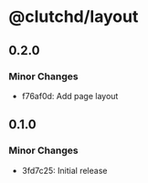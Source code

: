 # @clutchd/layout

## 0.2.0

### Minor Changes

- f76af0d: Add page layout

## 0.1.0

### Minor Changes

- 3fd7c25: Initial release
